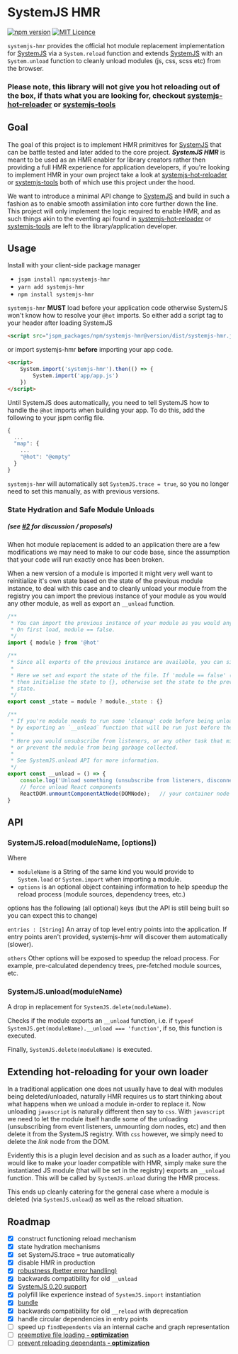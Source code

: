 # SystemJS HMR
[![npm version](https://badge.fury.io/js/systemjs-hmr.svg)](https://badge.fury.io/js/systemjs-hmr)
[![MIT Licence](https://badges.frapsoft.com/os/mit/mit.svg?v=103)](https://opensource.org/licenses/mit-license.php)
 
`systemjs-hmr` provides the official hot module replacement implementation for [SystemJS](https://github.com/systemjs/systemjs) 
via a ```System.reload``` function and extends [SystemJS](https://github.com/systemjs/systemjs)  with an `System.unload` function to 
cleanly unload modules (js, css, scss etc) from the browser.

### Please note, this library will not give you hot reloading out of the box, if thats what you are looking for, checkout [systemjs-hot-reloader](https://github.com/alexisvincent/systemjs-hot-reloader) or [systemjs-tools](https://github.com/alexisvincent/systemjs-tools)

## Goal
The goal of this project is to implement HMR primitives for [SystemJS](https://github.com/systemjs/systemjs) that can be battle tested and later added to the core project.
***SystemJS HMR*** is meant to be used as an HMR enabler for library creators rather then providing a full HMR experience
for application developers, if you're looking to implement HMR in your own project take a look at
[systemjs-hot-reloader](https://github.com/alexisvincent/systemjs-hot-reloader) or [systemjs-tools](https://github.com/alexisvincent/systemjs-tools)
both of which use this project under the hood.

We want to introduce a minimal API change to [SystemJS](https://github.com/systemjs/systemjs) and build in such a fashion as to enable smooth assimilation into core further down the line.
This project will only implement the logic required to enable HMR,
and as such things akin to the eventing api found in [systemjs-hot-reloader](https://github.com/alexisvincent/systemjs-hot-reloader)
or [systemjs-tools](https://github.com/alexisvincent/systemjs-tools) are left to the library/application developer.

## Usage
Install with your client-side package manager
- `jspm install npm:systemjs-hmr`
- `yarn add systemjs-hmr`
- `npm install systemjs-hmr`

`systemjs-hmr` **MUST** load before your application code otherwise SystemJS
won't know how to resolve your `@hot` imports. So either add a script tag
to your header after loading SystemJS

```html
<script src="jspm_packages/npm/systemjs-hmr@version/dist/systemjs-hmr.js"></script>
```

or import systemjs-hmr **before** importing your app code.

```html
<script>
    System.import('systemjs-hmr').then(() => {
        System.import('app/app.js')
    })
</script>
```

Until SystemJS does automatically, you need to tell SystemJS how to handle
the `@hot` imports when building your app. To do this, add the following to
your jspm config file.

```js
{
  ...
  "map": {
    ...
    "@hot": "@empty"
  }
}
```

`systemjs-hmr` will automatically set `SystemJS.trace = true`, so you no longer
need to set this manually, as with previous versions.

### State Hydration and Safe Module Unloads
##### (see [#2](https://github.com/alexisvincent/systemjs-hmr/issues/2) for discussion / proposals)

When hot module replacement is added to an application there are a few modifications we may need to
make to our code base, since the assumption that your code will run exactly once has been broken.

When a new version of a module is imported it might very well want to reinitialize it's own state based 
on the state of the previous module instance, to deal with this case and to cleanly unload your module
from the registry you can import the previous instance of your module as you would any other module,
as well as export an `__unload` function.

```javascript
/**
 * You can import the previous instance of your module as you would any other module.
 * On first load, module == false.
 */
import { module } from '@hot'

/** 
 * Since all exports of the previous instance are available, you can simply export any state you might want to persist.
 *
 * Here we set and export the state of the file. If 'module == false' (first load),
 * then initialise the state to {}, otherwise set the state to the previously exported
 * state.
 */
export const _state = module ? module._state : {}

/**
 * If you're module needs to run some 'cleanup' code before being unloaded from the system, it can do so,
 * by exporting an `__unload` function that will be run just before the module is deleted from the registry.
 *
 * Here you would unsubscribe from listeners, or any other task that might cause issues in your application,
 * or prevent the module from being garbage collected.
 *
 * See SystemJS.unload API for more information.
 */
export const __unload = () => {
    console.log('Unload something (unsubscribe from listeners, disconnect from socket, etc...)')
    // force unload React components
    ReactDOM.unmountComponentAtNode(DOMNode);	// your container node
}
```

## API

### SystemJS.**reload**(moduleName, [options])

Where
- `moduleName` is a String of the same kind you would provide to ```System.load``` or ```System.import``` when importing a module.
- `options` is an optional object containing information to help speedup the reload process (module sources, dependency trees, etc.)

options has the following (all optional) keys (but the API is still being built so you can expect this to change)

`entries : [String]`
An array of top level entry points into the application. If entry points aren't provided, systemjs-hmr will discover them
automatically (slower).

`others` Other options will be exposed to speedup the reload process. For example, pre-calculated dependency trees, pre-fetched module sources, etc.

### SystemJS.**unload**(moduleName)
A drop in replacement for `SystemJS.delete(moduleName)`.

Checks if the module exports an `__unload` function, i.e. if `typeof SystemJS.get(moduleName).__unload === 'function'`,
if so, this function is executed.

Finally, `SystemJS.delete(moduleName)` is executed. 


## Extending hot-reloading for your own loader
In a traditional application one does not usually have to deal with modules being deleted/unloaded, naturally HMR requires
us to start thinking about what happens when we unload a module in-order to replace it. Now unloading `javascript` is naturally
different then say to `css`. With `javascript` we need to let the module itself handle some of the unloading
(unsubscribing from event listeners, unmounting dom nodes, etc) and then delete it from the SystemJS registry.
With `css` however, we simply need to delete the *link* node from the DOM.

Evidently this is a plugin level decision and as such as a loader author, if you would like to make your loader compatible with HMR,
simply make sure the instantiated JS module (that will be set in the registry) exports an `__unload` function. This will be called
by `SystemJS.unload` during the HMR process.

This ends up cleanly catering for the general case where a module is deleted (via `SystemJS.unload`) as well as the reload situation.

## Roadmap
- [x] construct functioning reload mechanism
- [x] state hydration mechanisms
- [x] set SystemJS.trace = true automatically
- [x] disable HMR in production
- [x] [robustness (better error handling)](https://github.com/alexisvincent/systemjs-hmr/issues/11)
- [x] backwards compatibility for old `__unload`
- [x] [SystemJS 0.20 support](https://github.com/alexisvincent/systemjs-hmr/issues/6)
- [x] polyfill like experience instead of `SystemJS.import` instantiation
- [x] [bundle](https://github.com/alexisvincent/systemjs-hmr/issues/10)
- [x] backwards compatibility for old `__reload` with deprecation
- [x] handle circular dependencies in entry points
- [ ] speed up `findDependents` via an internal cache and graph representation
- [ ] [preemptive file loading **- optimization**](https://github.com/alexisvincent/systemjs-hmr/issues/12)
- [ ] [prevent reloading dependants **- optimization**](https://github.com/alexisvincent/systemjs-hmr/issues/12)
